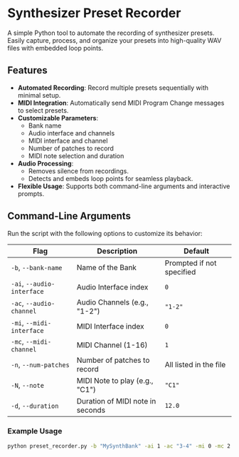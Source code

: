 # Synthesizer Preset Recorder

A simple Python tool to automate the recording of synthesizer presets. Easily capture, process, and organize your presets into high-quality WAV files with embedded loop points.

## Features

- **Automated Recording**: Record multiple presets sequentially with minimal setup.
- **MIDI Integration**: Automatically send MIDI Program Change messages to select presets.
- **Customizable Parameters**:
  - Bank name
  - Audio interface and channels
  - MIDI interface and channel
  - Number of patches to record
  - MIDI note selection and duration
- **Audio Processing**:
  - Removes silence from recordings.
  - Detects and embeds loop points for seamless playback.
- **Flexible Usage**: Supports both command-line arguments and interactive prompts.

## Command-Line Arguments

Run the script with the following options to customize its behavior:

| Flag | Description | Default |
|------|-------------|---------|
| `-b`, `--bank-name` | Name of the Bank | Prompted if not specified |
| `-ai`, `--audio-interface` | Audio Interface index | `0` |
| `-ac`, `--audio-channel` | Audio Channels (e.g., "1-2") | `"1-2"` |
| `-mi`, `--midi-interface` | MIDI Interface index | `0` |
| `-mc`, `--midi-channel` | MIDI Channel (1-16) | `1` |
| `-n`, `--num-patches` | Number of patches to record | All listed in the file |
| `-N`, `--note` | MIDI Note to play (e.g., "C1") | `"C1"` |
| `-d`, `--duration` | Duration of MIDI note in seconds | `12.0` |

### Example Usage

```bash
python preset_recorder.py -b "MySynthBank" -ai 1 -ac "3-4" -mi 0 -mc 2 -n 5 -N "D#2" -d 10
